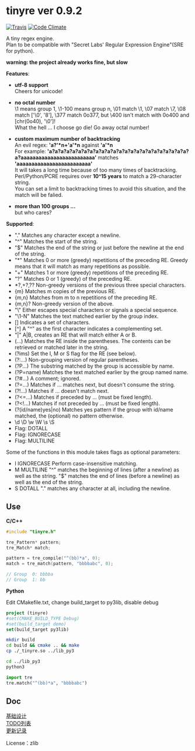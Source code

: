 
# tinyre ver 0.9.2

[![Travis](https://travis-ci.org/fy0/tinyre.svg?branch=master)](https://travis-ci.org/fy0/tinyre)
[![Code Climate](https://codeclimate.com/github/fy0/tinyre/badges/gpa.svg)](https://codeclimate.com/github/fy0/tinyre)

A tiny regex engine.  
Plan to be compatible with "Secret Labs' Regular Expression Engine"(SRE for python).  

**warning: the project already works fine, but slow**

**Features**:  
* **utf-8 support**  
  Cheers for unicode!  

* **no octal number**  
  \\1 means group 1, \\1-100 means group n, \\01 match \\1, \\07 match \\7, \\08 match ['\\0', '8'], \\377 match 0o377, but \\400 isn't match with 0o400 and [chr(0o40), '\\0']!  
  What the hell ... I choose go die! Go away octal number!  

* **custom maximum number of backtracking**  
  An evil regex: **'a?'\*n+'a'\*n** against **'a'\*n**  
  For example: **'a?a?a?a?a?a?a?a?a?a?a?a?a?a?a?a?a?a?a?a?a?a?a?a?a?aaaaaaaaaaaaaaaaaaaaaaaaa'** matches **'aaaaaaaaaaaaaaaaaaaaaaaaa'**  
  It will takes a long time because of too many times of backtracking. Perl/Python/PCRE requires over **10^15 years** to match a 29-character string.  
  You can set a limit to backtracking times to avoid this situation, and the match will be falied.  

* **more than 100 groups ...**  
  but who cares?  


**Supported**:
*    "."      Matches any character except a newline.
*    "^"      Matches the start of the string.
*    "$"      Matches the end of the string or just before the newline at the end of the string.
*    "*"      Matches 0 or more (greedy) repetitions of the preceding RE. Greedy means that it will match as many repetitions as possible.
*    "+"      Matches 1 or more (greedy) repetitions of the preceding RE.
*    "?"      Matches 0 or 1 (greedy) of the preceding RE.
*    *?,+?,?? Non-greedy versions of the previous three special characters.
*    {m}      Matches m copies of the previous RE.  
*    {m,n}    Matches from m to n repetitions of the preceding RE.
*    {m,n}?   Non-greedy version of the above.
*    "\\"     Either escapes special characters or signals a special sequence.
*    "\\1-N"  Matches the text matched earlier by the group index.  
*    []       Indicates a set of characters.  
*    [^]      A "^" as the first character indicates a complementing set.  
*    "|"      A|B, creates an RE that will match either A or B.  
*    (...)    Matches the RE inside the parentheses. The contents can be retrieved or matched later in the string.  
*    (?ims)   Set the I, M or S flag for the RE (see below).  
*    (?:...)  Non-grouping version of regular parentheses.  
*    (?P<name>...) The substring matched by the group is accessible by name.  
*    (?P=name)     Matches the text matched earlier by the group named name.
*    (?#...)  A comment; ignored.  
*    (?=...)  Matches if ... matches next, but doesn't consume the string.  
*    (?!...)  Matches if ... doesn't match next.  
*    (?<=...) Matches if preceded by ... (must be fixed length).  
*    (?<!...) Matches if not preceded by ... (must be fixed length).  
*    (?(id/name)yes|no) Matches yes pattern if the group with id/name matched, the (optional) no pattern otherwise.  
*    \\d \\D \\w \\W \\s \\S  
*    Flag: DOTALL
*    Flag: IGNORECASE
*    Flag: MULTILINE


Some of the functions in this module takes flags as optional parameters:
*    I  IGNORECASE  Perform case-insensitive matching.
*    M  MULTILINE   "^" matches the beginning of lines (after a newline) as well as the string. "$" matches the end of lines (before a newline) as well as the end of the string.
*    S  DOTALL      "." matches any character at all, including the newline.

## Use

**C/C++**
```C
#include "tinyre.h"

tre_Pattern* pattern;
tre_Match* match;

pattern = tre_compile("^(bb)*a", 0);
match = tre_match(pattern, "bbbbabc", 0);

// Group  0: bbbba
// Group  1: bb
```

**Python**

Edit CMakefile.txt, change build_target to py3lib, disable debug
```cmake
project (tinyre)
#set(CMAKE_BUILD_TYPE Debug)
#set(build_target demo)
set(build_target py3lib)
```

```bash
mkdir build
cd build && cmake .. && make
cp ./_tinyre.so ../lib_py3

cd ../lib_py3
python3
```

```Python
import tre
tre.match("^(bb)*a", "bbbbabc")
```


## Doc

[基础设计](https://github.com/fy0/tinyre/wiki/%E5%9F%BA%E7%A1%80%E8%AE%BE%E8%AE%A1)  
[TODO列表](https://github.com/fy0/tinyre/wiki/todo-%E5%88%97%E8%A1%A8)  
[更新记录](https://github.com/fy0/tinyre/wiki/%E6%9B%B4%E6%96%B0%E8%AE%B0%E5%BD%95)  

License：zlib

